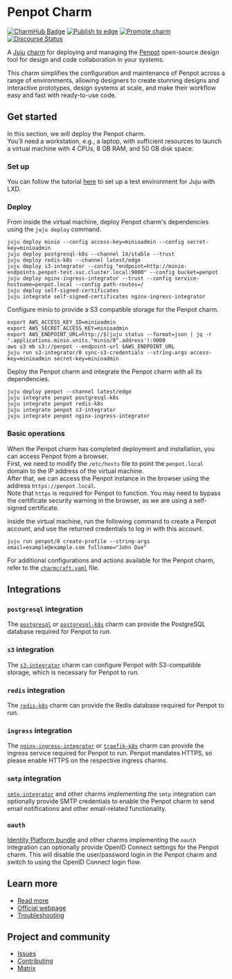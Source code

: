 # Penpot Charm

[![CharmHub Badge](https://charmhub.io/penpot/badge.svg)](https://charmhub.io/penpot)
[![Publish to edge](https://github.com/canonical/penpot-operator/actions/workflows/publish_charm.yaml/badge.svg)](https://github.com/canonical/penpot-operator/actions/workflows/publish_charm.yaml)
[![Promote charm](https://github.com/canonical/penpot-operator/actions/workflows/promote_charm.yaml/badge.svg)](https://github.com/canonical/penpot-operator/actions/workflows/promote_charm.yaml)
[![Discourse Status](https://img.shields.io/discourse/status?server=https%3A%2F%2Fdiscourse.charmhub.io&style=flat&label=CharmHub%20Discourse)](https://discourse.charmhub.io)

A [Juju](https://juju.is/) [charm](https://juju.is/docs/olm/charmed-operators)
for deploying and managing the [Penpot](https://penpot.app) open-source
design tool for design and code collaboration in your systems.

This charm simplifies the configuration and maintenance of Penpot across a 
range of environments, allowing designers to create stunning designs and interactive prototypes, 
design systems at scale, and make their workflow easy and fast with ready-to-use code.

## Get started
In this section, we will deploy the Penpot charm.  
You’ll need a workstation, e.g., a laptop, with sufficient resources to launch a virtual machine with 4 CPUs, 8 GB RAM, and 50 GB disk space.

### Set up
You can follow the tutorial [here](https://juju.is/docs/juju/set-up--tear-down-your-test-environment#heading--set-up-automatically) to set up a test environment for Juju with LXD.

### Deploy
From inside the virtual machine, deploy Penpot charm's dependencies using the `juju deploy` command.

```
juju deploy minio --config access-key=minioadmin --config secret-key=minioadmin
juju deploy postgresql-k8s --channel 14/stable --trust
juju deploy redis-k8s --channel latest/edge
juju deploy s3-integrator --config "endpoint=http://minio-endpoints.penpot-test.svc.cluster.local:9000" --config bucket=penpot
juju deploy nginx-ingress-integrator --trust --config service-hostname=penpot.local --config path-routes=/
juju deploy self-signed-certificates
juju integrate self-signed-certificates nginx-ingress-integrator
```

Configure minio to provide a S3 compatible storage for the Penpot charm.

```
export AWS_ACCESS_KEY_ID=minioadmin
export AWS_SECRET_ACCESS_KEY=minioadmin
export AWS_ENDPOINT_URL=http://$(juju status --format=json | jq -r '.applications.minio.units."minio/0".address'):9000
aws s3 mb s3://penpot --endpoint-url $AWS_ENDPOINT_URL
juju run s3-integrator/0 sync-s3-credentials --string-args access-key=minioadmin secret-key=minioadmin
```

Deploy the Penpot charm and integrate the Penpot charm with all its dependencies.

```
juju deploy penpot --channel latest/edge
juju integrate penpot postgresql-k8s
juju integrate penpot redis-k8s
juju integrate penpot s3-integrator
juju integrate penpot nginx-ingress-integrator
```

### Basic operations
When the Penpot charm has completed deployment and installation, you can access Penpot from a browser.  
First, we need to modify the `/etc/hosts` file to point the `penpot.local` domain to the IP address of the virtual machine.  
After that, we can access the Penpot instance in the browser using the address `https://penpot.local`.  
Note that `https` is required for Penpot to function. You may need to bypass the certificate security warning in the browser, as we are using a self-signed certificate.  

Inside the virtual machine, run the following command to create a Penpot account, and use the returned credentials to log in with this account.

```
juju run penpot/0 create-profile --string-args email=example@example.com fullname="John Doe"
```

For additional configurations and actions available for the Penpot charm, refer to the [`charmcraft.yaml`](./charmcraft.yaml) file.

## Integrations

### `postgresql` integration
The [`postgresql`](https://charmhub.io/postgresql) or [`postgresql-k8s`](https://charmhub.io/postgresql) charm can 
provide the PostgreSQL database required for Penpot to run.

### `s3` integration
The [`s3-integrator`](https://charmhub.io/s3-integrator) charm can configure Penpot with S3-compatible storage, 
which is necessary for Penpot to run.

### `redis` integration
The [`redis-k8s`](https://charmhub.io/redis-k8s) charm can provide the Redis database required for Penpot to run.

### `ingress` integration
The [`nginx-ingress-integrator`](https://charmhub.io/nginx-ingress-integrator) or 
[`traefik-k8s`](https://charmhub.io/traefik-k8s) charm can provide the ingress service required for Penpot to run. 
Penpot mandates HTTPS, so please enable HTTPS on the respective ingress charms.

### `smtp` integration
[`smtp-integrator`](https://charmhub.io/smtp-integrator) and other charms implementing the `smtp` integration can 
optionally provide SMTP credentials to enable the Penpot charm to send email notifications and other email-related functionality.

### `oauth`
[Identity Platform bundle](https://charmhub.io/identity-platform) and other charms implementing the `oauth` 
integration can optionally provide OpenID Connect settings for the Penpot charm. 
This will disable the user/password login in the Penpot charm and switch to using the OpenID Connect login flow.

## Learn more
* [Read more](https://charmhub.io/penpot)
* [Official webpage](https://penpot.app/)
* [Troubleshooting](https://matrix.to/#/#charmhub-charmdev:ubuntu.com)

## Project and community
* [Issues](https://github.com/canonical/penpot-operator/issues)
* [Contributing](https://charmhub.io/penpot/docs/how-to-contribute)
* [Matrix](https://matrix.to/#/#charmhub-charmdev:ubuntu.com)
